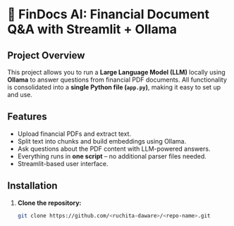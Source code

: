 # 🧠 FinDocs AI: Financial Document Q&A with Streamlit + Ollama

## Project Overview
This project allows you to run a **Large Language Model (LLM)** locally using **Ollama** to answer questions from financial PDF documents. 
All functionality is consolidated into a **single Python file (`app.py`)**, making it easy to set up and use.

## Features
- Upload financial PDFs and extract text.
- Split text into chunks and build embeddings using Ollama.
- Ask questions about the PDF content with LLM-powered answers.
- Everything runs in **one script** – no additional parser files needed.
- Streamlit-based user interface.

## Installation
1. **Clone the repository:**
   ```bash
   git clone https://github.com/<ruchita-daware>/<repo-name>.git
